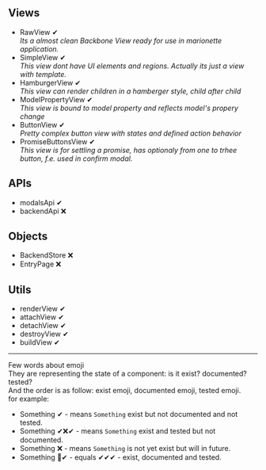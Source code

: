 ## Views
- RawView ✔  
*Its a almost clean Backbone View ready for use in marionette application.*
- SimpleView ✔  
*This view dont have UI elements and regions. Actually its just a view with template.*
- HamburgerView ✔  
*This view can render children in a hamberger style, child after child*
- ModelPropertyView ✔   
*This view is bound to model property and reflects model's propery change*
- ButtonView ✔  
*Pretty complex button view with states and defined action behavior*
- PromiseButtonsView ✔  
*This view is for settling a promise, has optionaly from one to trhee button, f.e. used in confirm modal.*

## APIs
- modalsApi ✔
- backendApi ❌

## Objects
- BackendStore ❌
- EntryPage ❌

## Utils
- renderView ✔
- attachView ✔
- detachView ✔
- destroyView ✔
- buildView ✔

-----
Few words about emoji  
They are representing the state of a component: is it exist? documented? tested?  
And the order is as follow: exist emoji, documented emoji, tested emoji.  
for example:  
- Something ✔ - means `Something` exist but not documented and not tested.  
- Something ✔❌✔ - means `Something` exist and tested but not documented.  
- Something ❌ - means `Something` is not yet exist but will in future.  
- Something 💯✔ - equals ✔✔✔ - exist, documented and tested.  
